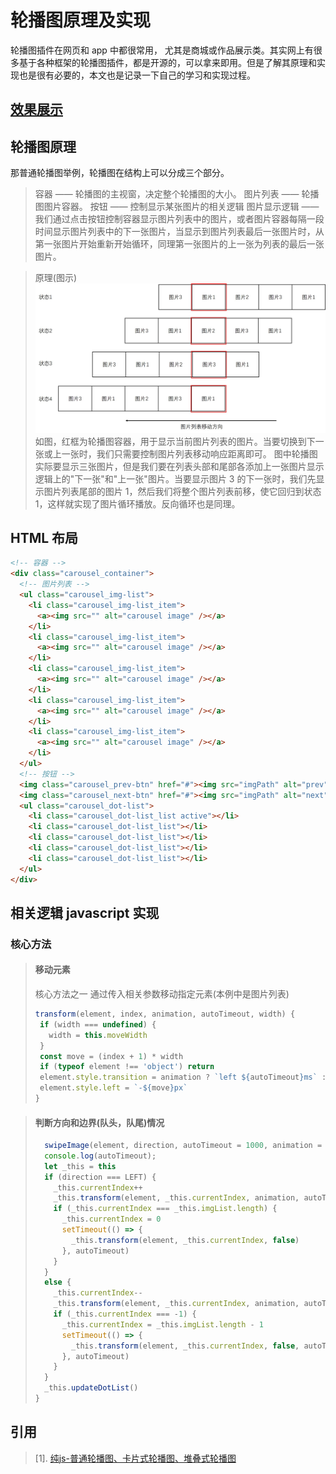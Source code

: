 # 轮播图原理及实现

轮播图插件在网页和 app 中都很常用， 尤其是商城或作品展示类。其实网上有很多基于各种框架的轮播图插件，都是开源的，可以拿来即用。但是了解其原理和实现也是很有必要的，本文也是记录一下自己的学习和实现过程。

## [效果展示](../demos/NeumorphismUI/index.html)

## 轮播图原理

那普通轮播图举例，轮播图在结构上可以分成三个部分。

> 容器 —— 轮播图的主视窗，决定整个轮播图的大小。
> 图片列表 —— 轮播图图片容器。
> 按钮 —— 控制显示某张图片的相关逻辑
> 图片显示逻辑 —— 我们通过点击按钮控制容器显示图片列表中的图片，或者图片容器每隔一段时间显示图片列表中的下一张图片，当显示到图片列表最后一张图片时，从第一张图片开始重新开始循环，同理第一张图片的上一张为列表的最后一张图片。

> 原理(图示)  
>  <img src="./轮播图原理.jpg" alt="carousel function block diagram" style="width:500px" />
> 如图，红框为轮播图容器，用于显示当前图片列表的图片。当要切换到下一张或上一张时，我们只需要控制图片列表移动响应距离即可。
> 图中轮播图实际要显示三张图片，但是我们要在列表头部和尾部各添加上一张图片显示逻辑上的"下一张"和"上一张"图片。当要显示图片 3 的下一张时，我们先显示图片列表尾部的图片 1，然后我们将整个图片列表前移，使它回归到状态 1，这样就实现了图片循环播放。反向循环也是同理。

## HTML 布局
```html
<!-- 容器 -->
<div class="carousel_container">
  <!-- 图片列表 -->
  <ul class="carousel_img-list">
    <li class="carousel_img-list_item">
      <a><img src="" alt="carousel image" /></a>
    </li>
    <li class="carousel_img-list_item">
      <a><img src="" alt="carousel image" /></a>
    </li>
    <li class="carousel_img-list_item">
      <a><img src="" alt="carousel image" /></a>
    </li>
    <li class="carousel_img-list_item">
      <a><img src="" alt="carousel image" /></a>
    </li>
    <li class="carousel_img-list_item">
      <a><img src="" alt="carousel image" /></a>
    </li>
  </ul>
  <!-- 按钮 -->
  <img class="carousel_prev-btn" href="#"><img src="imgPath" alt="prev" />
  <img class="carousel_next-btn" href="#"><img src="imgPath" alt="next" />
  <ul class="carousel_dot-list">
    <li class="carousel_dot-list_list active"></li>
    <li class="carousel_dot-list_list"></li>
    <li class="carousel_dot-list_list"></li>
    <li class="carousel_dot-list_list"></li>
    <li class="carousel_dot-list_list"></li>
  </ul>
</div>
```

## 相关逻辑 javascript 实现

### 核心方法

> #### 移动元素
>
> 核心方法之一 通过传入相关参数移动指定元素(本例中是图片列表)
>
> ```javascript
> transform(element, index, animation, autoTimeout, width) {
>  if (width === undefined) {
>    width = this.moveWidth
>  }
>  const move = (index + 1) * width
>  if (typeof element !== 'object') return
>  element.style.transition = animation ? `left ${autoTimeout}ms` :'none'
>  element.style.left = `-${move}px`
> }
> ```

> #### 判断方向和边界(队头，队尾)情况
>
> ```javascript
>   swipeImage(element, direction, autoTimeout = 1000, animation = true, width) {
>   console.log(autoTimeout);
>   let _this = this
>   if (direction === LEFT) {
>     _this.currentIndex++
>     _this.transform(element, _this.currentIndex, animation, autoTimeout, width)
>     if (_this.currentIndex === _this.imgList.length) {
>       _this.currentIndex = 0
>       setTimeout(() => {
>         _this.transform(element, _this.currentIndex, false)
>       }, autoTimeout)
>     }
>   }
>   else {
>     _this.currentIndex--
>     _this.transform(element, _this.currentIndex, animation, autoTimeout, width)
>     if (_this.currentIndex === -1) {
>       _this.currentIndex = _this.imgList.length - 1
>       setTimeout(() => {
>         _this.transform(element, _this.currentIndex, false, autoTimeout, width)
>       }, autoTimeout)
>     }
>   }
>   _this.updateDotList()
> }
> ```



## 引用
> [1]. [纯js-普通轮播图、卡片式轮播图、堆叠式轮播图](https://juejin.im/post/6844903939159277576#heading-16)